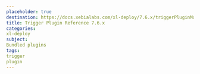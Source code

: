 ```yaml
---
placeholder: true
destination: https://docs.xebialabs.com/xl-deploy/7.6.x/triggerPluginManual.html
title: Trigger Plugin Reference 7.6.x
categories:
xl-deploy
subject:
Bundled plugins
tags:
trigger
plugin
---
```

